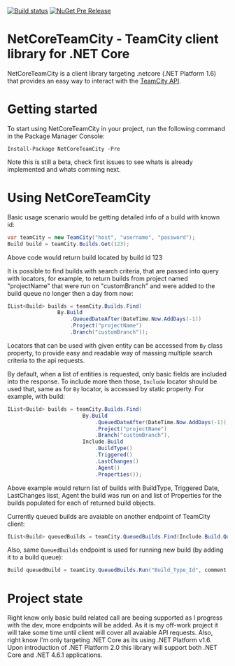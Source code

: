[![Build status](https://ci.appveyor.com/api/projects/status/wms9wdqb4a109c1h?svg=true)](https://ci.appveyor.com/project/monkey3310/netcore-teamcity-api)
[![NuGet Pre Release](https://img.shields.io/nuget/vpre/NetCoreTeamCity.svg)](https://www.nuget.org/packages/NetCoreTeamCity/)
# NetCoreTeamCity - TeamCity client library for .NET Core
NetCoreTeamCity is a client library targeting .netcore (.NET Platform 1.6) that provides an easy
way to interact with the [TeamCity API](https://confluence.jetbrains.com/display/TCD10/REST+API). 

# Getting started
To start using NetCoreTeamCity in your project, run the following command in the Package Manager Console:
```
Install-Package NetCoreTeamCity -Pre
```
Note this is still a beta, check first issues to see whats is already implemented and whats comming next.

# Using NetCoreTeamCity
Basic usage scenario would be getting detailed info of a build with known id:
```csharp
var teamCity = new TeamCity("host", "username", "password");
Build build = teamCity.Builds.Get(123);
```
Above code would return build located by build id 123

It is possible to find builds with search criteria, that are passed into query with locators, for example, to return builds from project named "projectName" that were run on "customBranch" and were added to the build queue no longer then a day from now:
```csharp
IList<Build> builds = teamCity.Builds.Find(
                By.Build
                    .QueuedDateAfter(DateTime.Now.AddDays(-1))
                    .Project("projectName")
                    .Branch("customBranch"));
```
Locators that can be used with given entity can be accessed from `By` class property, to provide easy and readable way of massing multiple search criteria to the api requests.

By default, when a list of entities is requested, only basic fields are included into the response. To include more then those, `Include` locator should be used that, same as for `By` locator, is accessed by static property. For example, with build:
```csharp
IList<Build> builds = teamCity.Builds.Find(
                        By.Build
                            .QueuedDateAfter(DateTime.Now.AddDays(-1)),
                            .Project("projectName")
                            .Branch("customBranch"),
                        Include.Build
                            .BuildType()
                            .Triggered()
                            .LastChanges()
                            .Agent()
                            .Properties());
```
Above example would return list of builds with BuildType, Triggered Date, LastChanges lisst, Agent the build was run on and list of Properties for the builds populated for each of returned build objects.

Currently queued builds are avaiable on another endpoint of TeamCity client:
```csharp
IList<Build> queuedBuilds = teamCity.QueuedBuilds.Find(Include.Build.QueuedDate());
```
Also, same `QueuedBuilds` endpoint is used for running new build (by adding it to a build queue):
```csharp
Build queuedBuild = teamCity.QueuedBuilds.Run("Build_Type_Id", comment: "Test build from API");
```
# Project state

Right know only basic build related call are beeing supported as I progress with the dev, more endpoints will be added. As it is my off-work project it will take some time until client will cover all avaiable API requests.
Also, right know I'm only targeting .NET Core as its using .NET Platform v1.6. Upon introduction of .NET Platform 2.0 this library will support both .NET Core and .NET 4.6.1 applications.
